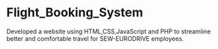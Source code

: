 # Flight_Booking_System
 Developed a website using HTML,CSS,JavaScript and PHP to streamline better and comfortable travel for SEW-EURODRIVE employees.
